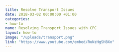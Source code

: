 ```yaml
---
title: Resolve Transport Issues
date: 2018-03-02 00:00:00 +01:00
categories:
- how-to
name: Resolving Transport Issues with CPC
layout: how-to
image: "/uploads/transport.png"
link: "https://www.youtube.com/embed/RuNzHgSH8Xo"
---
```

